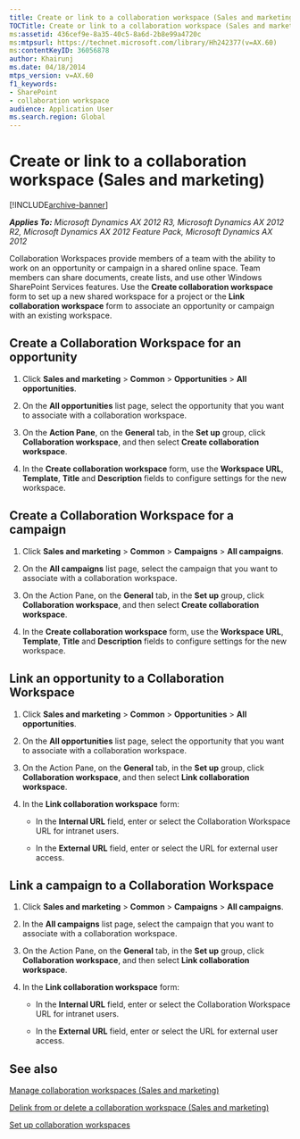 ```yaml
---
title: Create or link to a collaboration workspace (Sales and marketing)
TOCTitle: Create or link to a collaboration workspace (Sales and marketing)
ms:assetid: 436cef9e-8a35-40c5-8a6d-2b8e99a4720c
ms:mtpsurl: https://technet.microsoft.com/library/Hh242377(v=AX.60)
ms:contentKeyID: 36056878
author: Khairunj
ms.date: 04/18/2014
mtps_version: v=AX.60
f1_keywords:
- SharePoint
- collaboration workspace
audience: Application User
ms.search.region: Global
---
```


# Create or link to a collaboration workspace (Sales and marketing) 


[!INCLUDE[archive-banner](includes/archive-banner.md)]


_**Applies To:** Microsoft Dynamics AX 2012 R3, Microsoft Dynamics AX 2012 R2, Microsoft Dynamics AX 2012 Feature Pack, Microsoft Dynamics AX 2012_

Collaboration Workspaces provide members of a team with the ability to work on an opportunity or campaign in a shared online space. Team members can share documents, create lists, and use other Windows SharePoint Services features. Use the **Create collaboration workspace** form to set up a new shared workspace for a project or the **Link collaboration workspace** form to associate an opportunity or campaign with an existing workspace.

## Create a Collaboration Workspace for an opportunity

1.  Click **Sales and marketing** \> **Common** \> **Opportunities** \> **All opportunities**.

2.  On the **All opportunities** list page, select the opportunity that you want to associate with a collaboration workspace.

3.  On the **Action Pane**, on the **General** tab, in the **Set up** group, click **Collaboration workspace**, and then select **Create collaboration workspace**.

4.  In the **Create collaboration workspace** form, use the **Workspace URL**, **Template**, **Title** and **Description** fields to configure settings for the new workspace.

## Create a Collaboration Workspace for a campaign

1.  Click **Sales and marketing** \> **Common** \> **Campaigns** \> **All campaigns**.

2.  On the **All campaigns** list page, select the campaign that you want to associate with a collaboration workspace.

3.  On the Action Pane, on the **General** tab, in the **Set up** group, click **Collaboration workspace**, and then select **Create collaboration workspace**.

4.  In the **Create collaboration workspace** form, use the **Workspace URL**, **Template**, **Title** and **Description** fields to configure settings for the new workspace.

## Link an opportunity to a Collaboration Workspace

1.  Click **Sales and marketing** \> **Common** \> **Opportunities** \> **All opportunities**.

2.  On the **All opportunities** list page, select the opportunity that you want to associate with a collaboration workspace.

3.  On the Action Pane, on the **General** tab, in the **Set up** group, click **Collaboration workspace**, and then select **Link collaboration workspace**.

4.  In the **Link collaboration workspace** form:
    
      - In the **Internal URL** field, enter or select the Collaboration Workspace URL for intranet users.
    
      - In the **External URL** field, enter or select the URL for external user access.

## Link a campaign to a Collaboration Workspace

1.  Click **Sales and marketing** \> **Common** \> **Campaigns** \> **All campaigns**.

2.  In the **All campaigns** list page, select the campaign that you want to associate with a collaboration workspace.

3.  On the Action Pane, on the **General** tab, in the **Set up** group, click **Collaboration workspace**, and then select **Link collaboration workspace**.

4.  In the **Link collaboration workspace** form:
    
      - In the **Internal URL** field, enter or select the Collaboration Workspace URL for intranet users.
    
      - In the **External URL** field, enter or select the URL for external user access.

## See also

[Manage collaboration workspaces (Sales and marketing)](manage-collaboration-workspaces-sales-and-marketing.md)

[Delink from or delete a collaboration workspace (Sales and marketing)](delink-from-or-delete-a-collaboration-workspace-sales-and-marketing.md)

[Set up collaboration workspaces](set-up-collaboration-workspaces.md)

  



